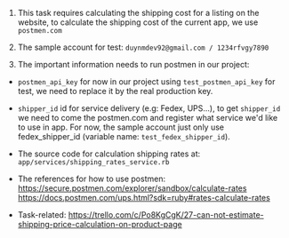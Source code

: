 1. This task requires calculating the shipping cost for a listing on the website, to calculate the shipping cost of the current app, we use `postmen.com`

2. The sample account for test:
`duynmdev92@gmail.com / 1234rfvgy7890`

3. The important information needs to run postmen in our project:

- `postmen_api_key` for now in our project using `test_postmen_api_key` for test, we need to replace it by the real production key.

- `shipper_id` id for service delivery (e.g: Fedex, UPS...), to get `shipper_id` we need to come the postmen.com and register what service we'd like to use in app. For now, the sample account just only use fedex_shipper_id (variable name: `test_fedex_shipper_id`).

- The source code for calculation shipping rates at: `app/services/shipping_rates_service.rb`

- The references for how to use postmen:
https://secure.postmen.com/explorer/sandbox/calculate-rates
https://docs.postmen.com/ups.html?sdk=ruby#rates-calculate-rates

- Task-related:
https://trello.com/c/Po8KgCgK/27-can-not-estimate-shipping-price-calculation-on-product-page
